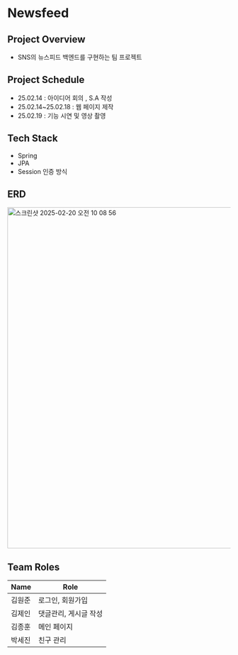 # Newsfeed
## Project Overview
- SNS의 뉴스피드 백엔드를 구현하는 팀 프로젝트

## Project Schedule
- 25.02.14 : 아이디어 회의 , S.A 작성
- 25.02.14~25.02.18 : 웹 페이지 제작
- 25.02.19 : 기능 시연 및 영상 촬영

## Tech Stack
- Spring
- JPA
- Session 인증 방식

## ERD
<img width="769" alt="스크린샷 2025-02-20 오전 10 08 56" src="https://github.com/user-attachments/assets/f458ea8f-b705-494f-871f-7c9e4d506fd8" />

## Team Roles
| Name | Role |
| -- | -- |
| 김원준 | 로그인, 회원가입 |
| 김제인 | 댓글관리, 게시글 작성 |
| 김종훈 | 메인 페이지 |
| 박세진 | 친구 관리 |
